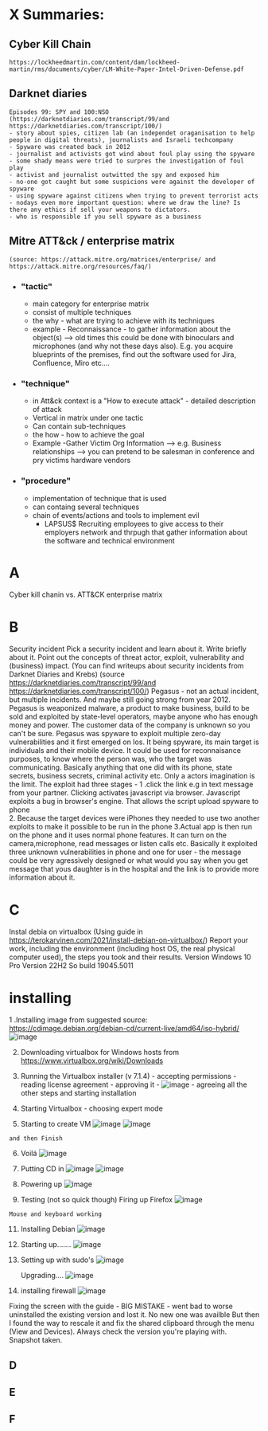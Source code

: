 # X Summaries:
  
  ## Cyber Kill Chain
    https://lockheedmartin.com/content/dam/lockheed-martin/rms/documents/cyber/LM-White-Paper-Intel-Driven-Defense.pdf
  ## Darknet diaries
    Episodes 99: SPY and 100:NSO
    (https://darknetdiaries.com/transcript/99/and https://darknetdiaries.com/transcript/100/)
    - story about spies, citizen lab (an independet oraganisation to help people in digital threats), journalists and Israeli techcompany
    - Spyware was created back in 2012
    - journalist and activists got wind about foul play using the spyware
    - some shady means were tried to surpres the investigation of foul play
    - activist and journalist outwitted the spy and exposed him
    - no-one got caught but some suspicions were against the developer of spyware
    - using spyware against citizens when trying to prevent terrorist acts - nodays even more important question: where we draw the line? Is there any ethics if sell your weapons to dictators.
    - who is responsible if you sell spyware as a business
  ## Mitre ATT&ck / enterprise matrix 
    (source: https://attack.mitre.org/matrices/enterprise/ and https://attack.mitre.org/resources/faq/)
  - ### "tactic"
    - main category for enterprise matrix
    - consist of multiple techniques
    - the why - what are trying to achieve with its techniques
    - example - Reconnaissance - to gather information about the object(s)
      --> old times this could be done with binoculars and microphones (and why not these days also). E.g. you acquire blueprints of the premises, find out the software used for Jira, Confluence, Miro etc....
  - ### "technique"
    - in Att&ck context is a "How to execute attack" - detailed description of attack
    - Vertical in matrix under one tactic
    - Can contain sub-techniques
    - the how - how to achieve the goal
    - Example -Gather Victim Org Information --> e.g. Business relationships
        --> you can pretend to be salesman in conference and pry victims hardware vendors
      
  - ### "procedure"
    - implementation of technique that is used
    - can containg several techniques
    - chain of events/actions and tools to implement evil
      - LAPSUS$ Recruiting employees to give access to their employers network and thrpugh that gather information about the software and technical environment 
  

    
# A
Cyber kill chanin vs. ATT&CK enterprise matrix

# B
Security incident
 Pick a security incident and learn about it. Write briefly about it. Point out the concepts of threat actor, exploit, vulnerability and (business) impact. (You can find writeups about security incidents from Darknet Diaries and Krebs)
 (source https://darknetdiaries.com/transcript/99/and https://darknetdiaries.com/transcript/100/)
 Pegasus - not an actual incident, but multiple incidents. And maybe still going strong from year 2012. Pegasus is weaponized malware, a product to make business, build to be sold and exploited by state-level operators, maybe anyone who has enough money and power. The customer data of the company is unknown so you can't be sure. Pegasus was spyware to exploit multiple zero-day vulnerabilities and it first emerged on Ios. It being spyware, its main target is individuals and their mobile device. It could be used for reconnaisance purposes, to know where the person was, who the target was communicating. Basically anything that one did with its phone, state secrets, business secrets, criminal activity etc. Only a actors imagination is the limit. 
The exploit had three stages - 
   1 .click the link e.g in text message from your partner. Clicking activates javascript via browser. Javascript exploits a bug in browser's engine. That allows the script upload spyware to phone  
   2. Because the target devices were iPhones they needed to use two another exploits to make it possible to be run in the phone
   3.Actual app is then run on the phone and it uses normal phone features. It can turn on the camera,microphone, read messages or listen calls etc.
   Basically it exploited three unknown vulnerabilities in phone and one for user - the message could be very agressively designed or what would you say when you get message that yous daughter is in the hospital and the link is to provide more information about it.

# C
Instal debia on virtualbox (Using guide in https://terokarvinen.com/2021/install-debian-on-virtualbox/)
Report your work, including the environment (including host OS, the real physical computer used), the steps you took and their results.
Version	Windows 10 Pro
Version	22H2
So build 19045.5011

# installing
  1 .Installing image from suggested source: https://cdimage.debian.org/debian-cd/current-live/amd64/iso-hybrid/
    ![image](https://github.com/user-attachments/assets/d9d927d5-d09b-46fd-8d19-03604eaaa2ee)
  
  2. Downloading virtualbox for Windows hosts from https://www.virtualbox.org/wiki/Downloads
  
  3. Running the Virtualbox installer (v 7.1.4) - accepting permissions - reading license agreement - approving it - 
    ![image](https://github.com/user-attachments/assets/847cc586-9c78-4493-8ec5-959a5f2e737d) - agreeing all the other
    steps and starting installation
  
  4. Starting Virtualbox - choosing expert mode
  
  5. Starting to create VM 
    ![image](https://github.com/user-attachments/assets/34a8c1b2-de0a-43eb-83d6-b7b781da1294) 
    ![image](https://github.com/user-attachments/assets/85081707-5d0f-49d7-b4aa-7dd051bd6f56)
  
    and then Finish
  
  6. Voilá
    ![image](https://github.com/user-attachments/assets/6e1bfd75-b745-429c-8af7-f4f335a0cd08)
  
  7. Putting CD in 
    ![image](https://github.com/user-attachments/assets/cae8d31d-bf95-4e78-ae2c-c265faf2e076)
    ![image](https://github.com/user-attachments/assets/8865ac77-92c1-4018-ab6c-ade3e88c366b)
  
  8. Powering up
    ![image](https://github.com/user-attachments/assets/9215a249-89cd-4bfe-a160-01da00ade3a4)
  
  9. Testing (not so quick though)
    Firing up Firefox
    ![image](https://github.com/user-attachments/assets/8b3a0759-5379-49e8-a42d-15e969df96c0)

    Mouse and keyboard working
  
  11. Installing Debian
    ![image](https://github.com/user-attachments/assets/d402cea0-5275-49eb-addb-965735de227b)
  
  12. Starting up.......
    ![image](https://github.com/user-attachments/assets/cc0ca68b-acba-4e6f-9688-a000342ba728)
  
  13. Setting up with sudo's
    ![image](https://github.com/user-attachments/assets/f78deb0d-74bc-4af9-8018-9dfcd4c5da47)

      Upgrading....
      ![image](https://github.com/user-attachments/assets/87b51bbc-4485-43ab-8aba-c11e315ee421)

  14. installing firewall
    ![image](https://github.com/user-attachments/assets/e48bf5ae-aa44-453e-bcb5-f8d91ac8c617)

Fixing the screen with the guide - BIG MISTAKE - went bad to worse uninstalled the existing version and lost it. No new one was availble
But then I found the way to rescale it and fix the shared clipboard through the menu (View and Devices). Always check the version you're playing with.
Snapshot taken.









## D


## E


## F
